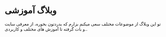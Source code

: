 # وبلاگ آموزشی

تو این وبلاگ از موضوعات مختلف سعی میکنم بزارم که بدردتون بخوره، از معرفی سایت و بات گرفته تا آموزش های مختلف و کاربردی..
